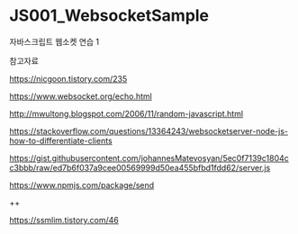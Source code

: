 # JS001_WebsocketSample
자바스크립트 웹소켓 연습 1


참고자료

https://nicgoon.tistory.com/235

https://www.websocket.org/echo.html

http://mwultong.blogspot.com/2006/11/random-javascript.html

https://stackoverflow.com/questions/13364243/websocketserver-node-js-how-to-differentiate-clients

https://gist.githubusercontent.com/johannesMatevosyan/5ec0f7139c1804cc3bbb/raw/ed7b6f037a9cee00569999d50ea455bfbd1fdd62/server.js

https://www.npmjs.com/package/send


++

https://ssmlim.tistory.com/46